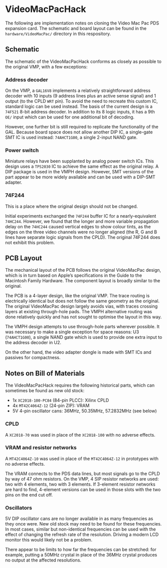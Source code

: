# VideoMacPacHack

The following are implementation notes on cloning the Video Mac Pac PDS expansion card. The schematic and board layout can be found in the `hardware/VideoMacPac/` directory in this respository.

## Schematic

The schematic of the VideoMacPacHack conforms as closely as possible to the original VMP, with a few exceptions:

### Address decoder

On the VMP, a `GAL16V8` implements a relatively straightforward address decoder with 10 inputs (9 address lines plus an active sense signal) and 1 output (to the CPLD `WRT` pin). To avoid the need to recreate this custom IC, standard logic can be used instead. The basis of the current design is a `74F521` 8-bit address decoder. In addition to its 8 logic inputs, it has a 9th `OE/` input which can be used for one additional bit of decoding. 

However, one further bit is still required to replicate the functionality of the GAL. Because board space does not allow another DIP IC, a single-gate SMT IC is used instead: `74AHCT1G00`, a single 2-input NAND gate.

### Power switch

Miniature relays have been supplanted by analog power switch ICs. This design uses a `TPS2030` IC to achieve the same effect as the original relay. A DIP package is used in the VMPH design. However, SMT versions of the part appear to be more widely available and can be used with a DIP-SMT adapter.

### 74F244

This is a place where the original design should not be changed.

Initial experiments exchanged the `74F244` buffer IC for a nearly-equivalent `74HC244`. However, we found that the longer and more variable propagation delay on the `74HC244` caused vertical edges to show colour tints, as the edges on the three video channels were no longer aligned (the R, G and B lines have separate logic signals from the CPLD). The original 74F244 does not exhibit this problem.

## PCB Layout

The mechanical layout of the PCB follows the original VideoMacPac design, which is in turn based on Apple’s specifications in the Guide to the Macintosh Family Hardware. The component layout is broadly similar to the original.

The PCB is a 4-layer design, like the original VMP. The trace routing is electrically identical but does not follow the same geometry as the original. The original VideoMacPac design largely avoids vias, with traces crossing layers at existing through-hole pads. The VMPH alternative routing was done relatively quickly and has not sought to optimise the layout in this way.

The VMPH design attempts to use through-hole parts wherever possible. It was necessary to make a single exception for space reasons: U3 (`74AHCT1G00`), a single NAND gate which is used to provide one extra input to the address decoder in U2.

On the other hand, the video adapter dongle is made with SMT ICs and passives for compactness.

## Notes on Bill of Materials 

The VideoMacPacHack requires the following historical parts, which can sometimes be found as new old stock:

* 1x `XC2018-100-PC84` (84-pin PLCC): Xilinx CPLD
* 4x `MT42C4064Z-12` (24-pin ZIP): VRAM
* 5V 4-pin oscillator cans: 36MHz, 50.35MHz, 57.2832MHz (see below)

### CPLD

A `XC2018-70` was used in place of the `XC2018-100` with no adverse effects.

### VRAM and resistor networks

A `MT42C4064Z-10` was used in place of the `MT42C4064Z-12` in prototypes with no adverse effects.

The VRAM connects to the PDS data lines, but most signals go to the CPLD by way of 47 ohm resistors. On the VMP, 4 SIP resistor networks are used: two with 4 elements, two with 3 elements. If 3-element resistor networks are hard to find, 4-element versions can be used in those slots with the two pins on the end cut off.

### Oscillators

5V DIP oscillator cans are no longer available in as many frequencies as they once were. New old stock may need to be found for these frequencies. In most cases, similar but non-identical frequencies can be used with the effect of changing the refresh rate of the resolution. Driving a modern LCD monitor this would likely not be a problem. 

There appear to be limits to how far the frequencies can be stretched: for example, putting a 50MHz crystal in place of the 36MHz crystal produces no output at the affected resolutions.

